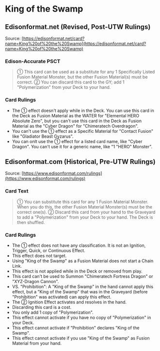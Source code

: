# King of the Swamp

## Edisonformat.net (Revised, Post-UTW Rulings)

Source: [https://edisonformat.net/card?name=King%20of%20the%20Swamp](https://edisonformat.net/card?name=King%20of%20the%20Swamp)

### Edison-Accurate PSCT

> ① This card can be used as a substitute for any 1 Specifically Listed Fusion Material Monster,
> but the other Fusion Material(s) must be correct.
> ② You can discard this card to the GY; add 1 "Polymerization" from your Deck to your hand.

### Card Rulings

*   The ① effect doesn't apply while in the Deck.
You can use this card in the Deck as Fusion Material as the WATER for "Elemental HERO Absolute Zero",
but you can't use this card in the Deck as Fusion Material as the "Cyber Dragon" for "Chimeratech Overdragon".
*   You can't use the ① effect as a Specific Material for "Contact Fusion" like "Gladiator Beast Gyzarus".
*   You can onlt use the ① effect for a listed card name, like "Cyber Dragon".
You can't use it for a generic name, like "1 "HERO" Monster".


## Edisonformat.com (Historical, Pre-UTW Rulings)

Source: [https://www.edisonformat.com/rulings](https://www.edisonformat.com/rulings)

### Card Text

> ① You can substitute this card for any 1 Fusion Material Monster. When you do this, the other Fusion Material Monster(s) must be the correct one(s). ② Discard this card from your hand to the Graveyard to add a "Polymerization" from your Deck to your hand. The Deck is then shuffled.

### Card Rulings

*   The ① effect does not have any classification. It is not an Ignition, Trigger, Quick, or Continuous Effect.
*   This effect does not target.
*   Using "King of the Swamp" as a Fusion Material does not start a Chain Link.
*   This effect is not applied while in the Deck or removed from play.
*   This card can't be used to Summon "Chimeratech Fortress Dragon" or "XYZ-Dragon Cannon".
*   VS. "Prohibition": A "King of the Swamp" in the hand cannot apply this effect, but a "King of the Swamp" that was in the Graveyard (before "Prohibition" was activated) can apply this effect.
*   The ② Ignition Effect activates and resolves in the hand.
*   Discarding this card is a cost.
*   You only add 1 copy of "Polymerization".
*   This effect cannot activate if you have no copy of "Polymerization" in your Deck.
*   This effect cannot activate if "Prohibition" declares "King of the Swamp".
*   This effect cannot activate if you use "King of the Swamp" as Fusion Material from your hand.


